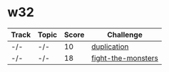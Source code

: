 # w32

Track | Topic | Score | Challenge
----- | ----- | ----- | ---------
 -/- | -/- |   10|[duplication](./duplication/)
 -/- | -/- |   18|[fight-the-monsters](./fight-the-monsters/)